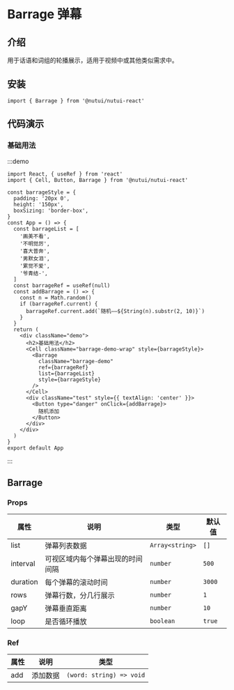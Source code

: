 # Barrage 弹幕

## 介绍

用于话语和词组的轮播展示，适用于视频中或其他类似需求中。

## 安装

```tsx
import { Barrage } from '@nutui/nutui-react'
```

## 代码演示

### 基础用法

:::demo

```tsx
import React, { useRef } from 'react'
import { Cell, Button, Barrage } from '@nutui/nutui-react'

const barrageStyle = {
  padding: '20px 0',
  height: '150px',
  boxSizing: 'border-box',
}
const App = () => {
  const barrageList = [
    '画美不看',
    '不明觉厉',
    '喜大普奔',
    '男默女泪',
    '累觉不爱',
    '爷青结-',
  ]
  const barrageRef = useRef(null)
  const addBarrage = () => {
    const n = Math.random()
    if (barrageRef.current) {
      barrageRef.current.add(`随机——${String(n).substr(2, 10)}`)
    }
  }
  return (
    <div className="demo">
      <h2>基础用法</h2>
      <Cell className="barrage-demo-wrap" style={barrageStyle}>
        <Barrage
          className="barrage-demo"
          ref={barrageRef}
          list={barrageList}
          style={barrageStyle}
        />
      </Cell>
      <div className="test" style={{ textAlign: 'center' }}>
        <Button type="danger" onClick={addBarrage}>
          随机添加
        </Button>
      </div>
    </div>
  )
}
export default App
```

:::

## Barrage

### Props

| 属性     | 说明                             | 类型            | 默认值 |
| -------- | -------------------------------- | --------------- | ------ |
| list     | 弹幕列表数据                     | `Array<string>` | `[]`   |
| interval | 可视区域内每个弹幕出现的时间间隔 | `number`        | `500`  |
| duration | 每个弹幕的滚动时间               | `number`        | `3000` |
| rows     | 弹幕行数，分几行展示             | `number`        | `1`    |
| gapY      | 弹幕垂直距离                     | `number`          | `10`   |
| loop     | 是否循环播放                     | `boolean`         | `true` |

### Ref

| 属性 | 说明 | 类型 |
| --- | --- | --- |
| add | 添加数据 | `(word: string) => void` |
